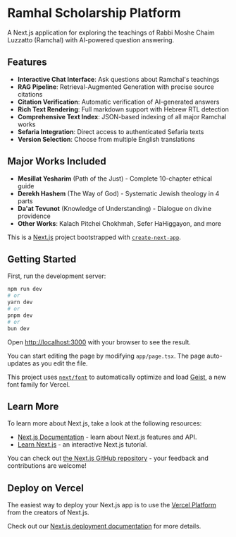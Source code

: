 # Ramhal Scholarship Platform

A Next.js application for exploring the teachings of Rabbi Moshe Chaim Luzzatto (Ramchal) with AI-powered question answering.

## Features

- **Interactive Chat Interface**: Ask questions about Ramchal's teachings
- **RAG Pipeline**: Retrieval-Augmented Generation with precise source citations
- **Citation Verification**: Automatic verification of AI-generated answers
- **Rich Text Rendering**: Full markdown support with Hebrew RTL detection
- **Comprehensive Text Index**: JSON-based indexing of all major Ramchal works
- **Sefaria Integration**: Direct access to authenticated Sefaria texts
- **Version Selection**: Choose from multiple English translations

## Major Works Included

- **Mesillat Yesharim** (Path of the Just) - Complete 10-chapter ethical guide
- **Derekh Hashem** (The Way of God) - Systematic Jewish theology in 4 parts
- **Da'at Tevunot** (Knowledge of Understanding) - Dialogue on divine providence
- **Other Works**: Kalach Pitchei Chokhmah, Sefer HaHiggayon, and more

This is a [Next.js](https://nextjs.org) project bootstrapped with [`create-next-app`](https://nextjs.org/docs/app/api-reference/cli/create-next-app).

## Getting Started

First, run the development server:

```bash
npm run dev
# or
yarn dev
# or
pnpm dev
# or
bun dev
```

Open [http://localhost:3000](http://localhost:3000) with your browser to see the result.

You can start editing the page by modifying `app/page.tsx`. The page auto-updates as you edit the file.

This project uses [`next/font`](https://nextjs.org/docs/app/building-your-application/optimizing/fonts) to automatically optimize and load [Geist](https://vercel.com/font), a new font family for Vercel.

## Learn More

To learn more about Next.js, take a look at the following resources:

- [Next.js Documentation](https://nextjs.org/docs) - learn about Next.js features and API.
- [Learn Next.js](https://nextjs.org/learn) - an interactive Next.js tutorial.

You can check out [the Next.js GitHub repository](https://github.com/vercel/next.js) - your feedback and contributions are welcome!

## Deploy on Vercel

The easiest way to deploy your Next.js app is to use the [Vercel Platform](https://vercel.com/new?utm_medium=default-template&filter=next.js&utm_source=create-next-app&utm_campaign=create-next-app-readme) from the creators of Next.js.

Check out our [Next.js deployment documentation](https://nextjs.org/docs/app/building-your-application/deploying) for more details.
